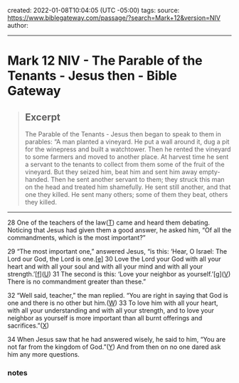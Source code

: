 created: 2022-01-08T10:04:05 (UTC -05:00)
tags: 
source: https://www.biblegateway.com/passage/?search=Mark+12&version=NIV
author: 

---

# Mark 12 NIV - The Parable of the Tenants - Jesus then - Bible Gateway

> ## Excerpt
> The Parable of the Tenants - Jesus then began to speak to them in parables: “A man planted a vineyard. He put a wall around it, dug a pit for the winepress and built a watchtower. Then he rented the vineyard to some farmers and moved to another place. At harvest time he sent a servant to the tenants to collect from them some of the fruit of the vineyard. But they seized him, beat him and sent him away empty-handed. Then he sent another servant to them; they struck this man on the head and treated him shamefully. He sent still another, and that one they killed. He sent many others; some of them they beat, others they killed.

---
28 One of the teachers of the law([T](https://www.biblegateway.com/passage/?search=Mark+12&version=NIV#cen-NIV-24702T "See cross-reference T")) came and heard them debating. Noticing that Jesus had given them a good answer, he asked him, “Of all the commandments, which is the most important?”

29 “The most important one,” answered Jesus, “is this: ‘Hear, O Israel: The Lord our God, the Lord is one.\[[e](https://www.biblegateway.com/passage/?search=Mark+12&version=NIV#fen-NIV-24703e "See footnote e")\] 30 Love the Lord your God with all your heart and with all your soul and with all your mind and with all your strength.’\[[f](https://www.biblegateway.com/passage/?search=Mark+12&version=NIV#fen-NIV-24704f "See footnote f")\]([U](https://www.biblegateway.com/passage/?search=Mark+12&version=NIV#cen-NIV-24704U "See cross-reference U")) 31 The second is this: ‘Love your neighbor as yourself.’\[[g](https://www.biblegateway.com/passage/?search=Mark+12&version=NIV#fen-NIV-24705g "See footnote g")\]([V](https://www.biblegateway.com/passage/?search=Mark+12&version=NIV#cen-NIV-24705V "See cross-reference V")) There is no commandment greater than these.”

32 “Well said, teacher,” the man replied. “You are right in saying that God is one and there is no other but him.([W](https://www.biblegateway.com/passage/?search=Mark+12&version=NIV#cen-NIV-24706W "See cross-reference W")) 33 To love him with all your heart, with all your understanding and with all your strength, and to love your neighbor as yourself is more important than all burnt offerings and sacrifices.”([X](https://www.biblegateway.com/passage/?search=Mark+12&version=NIV#cen-NIV-24707X "See cross-reference X"))

34 When Jesus saw that he had answered wisely, he said to him, “You are not far from the kingdom of God.”([Y](https://www.biblegateway.com/passage/?search=Mark+12&version=NIV#cen-NIV-24708Y "See cross-reference Y")) And from then on no one dared ask him any more questions.
### notes